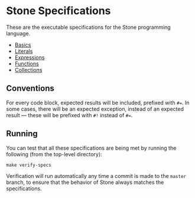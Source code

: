 Stone Specifications
====================

These are the executable specifications for the Stone programming language.

* [Basics](Basics.md)
* [Literals](Literals.md)
* [Expressions](Expressions.md)
* [Functions](Functions.md)
* [Collections](Collections.md)


## Conventions

For every code block, expected results will be included, prefixed with `#=`.
In some cases, there will be an expected exception, instead of an expected result —
these will be prefixed with `#!` instead of `#=`.


## Running

You can test that all these specifications are being met by running the following
(from the top-level directory):

~~~ shell
make verify-specs
~~~

Verification will run automatically any time a commit is made to the `master` branch,
to ensure that the behavior of Stone always matches the specifications.
